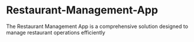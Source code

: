 # Restaurant-Management-App
The Restaurant Management App is a comprehensive solution designed to manage restaurant operations efficiently
